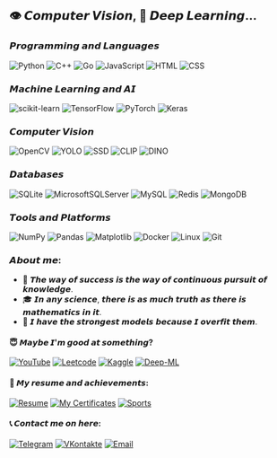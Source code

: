 ## 👁️ 𝘾𝙤𝙢𝙥𝙪𝙩𝙚𝙧 𝙑𝙞𝙨𝙞𝙤𝙣, 🧠 𝘿𝙚𝙚𝙥 𝙇𝙚𝙖𝙧𝙣𝙞𝙣𝙜...
### 𝙋𝙧𝙤𝙜𝙧𝙖𝙢𝙢𝙞𝙣𝙜 𝙖𝙣𝙙 𝙇𝙖𝙣𝙜𝙪𝙖𝙜𝙚𝙨
![Python](https://img.shields.io/badge/Python-3776AB?style=for-the-badge&logo=python&logoColor=white)
![C++](https://img.shields.io/badge/C++-00599C?style=for-the-badge&logo=cplusplus&logoColor=white)
![Go](https://img.shields.io/badge/Go-00ADD8?style=for-the-badge&logo=go&logoColor=white)
![JavaScript](https://img.shields.io/badge/JavaScript-F7DF1E?style=for-the-badge&logo=javascript&logoColor=black)
![HTML](https://img.shields.io/badge/HTML-E34F26?style=for-the-badge&logo=html5&logoColor=white)
![CSS](https://img.shields.io/badge/CSS-1572B6?style=for-the-badge&logo=css3&logoColor=white)

### 𝙈𝙖𝙘𝙝𝙞𝙣𝙚 𝙇𝙚𝙖𝙧𝙣𝙞𝙣𝙜 𝙖𝙣𝙙 𝘼𝙄
![scikit-learn](https://img.shields.io/badge/scikit--learn-F7931E?style=for-the-badge&logo=scikit-learn&logoColor=white)
![TensorFlow](https://img.shields.io/badge/TensorFlow-FF6F00?style=for-the-badge&logo=tensorflow&logoColor=white)
![PyTorch](https://img.shields.io/badge/PyTorch-EE4C2C?style=for-the-badge&logo=pytorch&logoColor=white)
![Keras](https://img.shields.io/badge/Keras-D00000?style=for-the-badge&logo=keras&logoColor=white)

### 𝘾𝙤𝙢𝙥𝙪𝙩𝙚𝙧 𝙑𝙞𝙨𝙞𝙤𝙣
![OpenCV](https://img.shields.io/badge/OpenCV-5C3EE8?style=for-the-badge&logo=opencv&logoColor=white)
![YOLO](https://img.shields.io/badge/YOLO-00FFFF?style=for-the-badge&logo=yolo&logoColor=white)
![SSD](https://img.shields.io/badge/SSD-0E5C0D?style=for-the-badge&logo=ssd&logoColor=black)
![CLIP](https://img.shields.io/badge/CLIP-E5E5E5?style=for-the-badge&logo=clip&logoColor=black)
![DINO](https://img.shields.io/badge/DINO-13C710?style=for-the-badge&logo=dino&logoColor=black)

### 𝘿𝙖𝙩𝙖𝙗𝙖𝙨𝙚𝙨
![SQLite](https://img.shields.io/badge/sqlite-%2307405e.svg?style=for-the-badge&logo=sqlite&logoColor=white)
![MicrosoftSQLServer](https://img.shields.io/badge/Microsoft%20SQL%20Server-CC2927?style=for-the-badge&logo=microsoft%20sql%20server&logoColor=white)
![MySQL](https://img.shields.io/badge/MySQL-4479A1?style=for-the-badge&logo=mysql&logoColor=white)
![Redis](https://img.shields.io/badge/Redis-DC382D?style=for-the-badge&logo=redis&logoColor=white)
![MongoDB](https://img.shields.io/badge/MongoDB-%234ea94b.svg?style=for-the-badge&logo=mongodb&logoColor=white)

### 𝙏𝙤𝙤𝙡𝙨 𝙖𝙣𝙙 𝙋𝙡𝙖𝙩𝙛𝙤𝙧𝙢𝙨
![NumPy](https://img.shields.io/badge/NumPy-013243?style=for-the-badge&logo=numpy&logoColor=white)
![Pandas](https://img.shields.io/badge/Pandas-2C2D72?style=for-the-badge&logo=pandas&logoColor=white)
![Matplotlib](https://img.shields.io/badge/Matplotlib-3776AB?style=for-the-badge&logo=matplotlib&logoColor=white)
![Docker](https://img.shields.io/badge/Docker-2496ED?style=for-the-badge&logo=docker&logoColor=white)
![Linux](https://img.shields.io/badge/Linux-FCC624?style=for-the-badge&logo=linux&logoColor=black)
![Git](https://img.shields.io/badge/Git-F05032?style=for-the-badge&logo=git&logoColor=white)

### 𝘼𝙗𝙤𝙪𝙩 𝙢𝙚:
- 🥇 𝙏𝙝𝙚 𝙬𝙖𝙮 𝙤𝙛 𝙨𝙪𝙘𝙘𝙚𝙨𝙨 𝙞𝙨 𝙩𝙝𝙚 𝙬𝙖𝙮 𝙤𝙛 𝙘𝙤𝙣𝙩𝙞𝙣𝙪𝙤𝙪𝙨 𝙥𝙪𝙧𝙨𝙪𝙞𝙩 𝙤𝙛 𝙠𝙣𝙤𝙬𝙡𝙚𝙙𝙜𝙚.
- 🎓 𝙄𝙣 𝙖𝙣𝙮 𝙨𝙘𝙞𝙚𝙣𝙘𝙚, 𝙩𝙝𝙚𝙧𝙚 𝙞𝙨 𝙖𝙨 𝙢𝙪𝙘𝙝 𝙩𝙧𝙪𝙩𝙝 𝙖𝙨 𝙩𝙝𝙚𝙧𝙚 𝙞𝙨 𝙢𝙖𝙩𝙝𝙚𝙢𝙖𝙩𝙞𝙘𝙨 𝙞𝙣 𝙞𝙩.
- 🤣 𝙄 𝙝𝙖𝙫𝙚 𝙩𝙝𝙚 𝙨𝙩𝙧𝙤𝙣𝙜𝙚𝙨𝙩 𝙢𝙤𝙙𝙚𝙡𝙨 𝙗𝙚𝙘𝙖𝙪𝙨𝙚 𝙄 𝙤𝙫𝙚𝙧𝙛𝙞𝙩 𝙩𝙝𝙚𝙢.

#### 😇 𝙈𝙖𝙮𝙗𝙚 𝙄'𝙢 𝙜𝙤𝙤𝙙 𝙖𝙩 𝙨𝙤𝙢𝙚𝙩𝙝𝙞𝙣𝙜?

<p>
    <a href="https://www.youtube.com/@Antonoof" target="_blank"><img alt="YouTube" src="https://img.shields.io/badge/YouTube-FF0000?style=for-the-badge&logo=youtube&logoColor=white"/></a>
    <a href="https://leetcode.com/u/antonoof/" target="_blank"><img alt="Leetcode" src="https://img.shields.io/badge/Leetcode-FFA116?style=for-the-badge&logo=leetcode&logoColor=white"/></a>
    <a href="https://www.kaggle.com/antonoof" target="_blank"><img alt="Kaggle" src="https://img.shields.io/badge/Kaggle-20BEFF?style=for-the-badge&logo=kaggle&logoColor=white"/></a>
    <a href="https://www.deep-ml.com/profile/mmitg8PMdnf1AIkKemNRvO2HSbI2" target="_blank"><img alt="Deep-ML" src="https://img.shields.io/badge/Deep-ML-00A3E0?style=for-the-badge&logo=deep-learning&logoColor=white"/></a>
</p>

#### 📑 𝙈𝙮 𝙧𝙚𝙨𝙪𝙢𝙚 𝙖𝙣𝙙 𝙖𝙘𝙝𝙞𝙚𝙫𝙚𝙢𝙚𝙣𝙩𝙨:

<p>
    <a href="https://github.com/Antonoof/antonoof/blob/main/resume.pdf" target="_blank"><img alt="Resume" src="https://img.shields.io/badge/Resume-00599c?style=for-the-badge&logo=resume&logoColor=white"/></a>
    <a href="https://github.com/Antonoof/my-certificates" target="_blank"><img alt="My Certificates" src="https://img.shields.io/badge/Certificates-00599c?style=for-the-badge&logo=github&logoColor=white"/></a>
    <a href="https://msrfinfo.ru/people/112512" target="_blank"><img alt="Sports" src="https://img.shields.io/badge/Sports-4285F4?style=for-the-badge&logo=sports&logoColor=white"/></a>
</p>

#### 📞 𝘾𝙤𝙣𝙩𝙖𝙘𝙩 𝙢𝙚 𝙤𝙣 𝙝𝙚𝙧𝙚:

<p>
    <a href="https://t.me/Tem04kant" target="_blank"><img alt="Telegram" src="https://img.shields.io/badge/Telegram-26A5E4?style=for-the-badge&logo=telegram&logoColor=white"/></a>
    <a href="https://vk.com/antonoof" target="_blank"><img alt="VKontakte" src="https://img.shields.io/badge/VKontakte-4C75A3?style=for-the-badge&logo=vk&logoColor=white"/></a>
    <a href="mailto:artem.antonov.cv@bk.ru" target="_blank"><img alt="Email" src="https://img.shields.io/badge/Email-00599c?style=for-the-badge&logo=gmail&logoColor=white"/></a>
</p>
